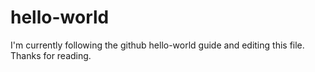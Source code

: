 # hello-world

I'm currently following the github hello-world guide and editing this file.
Thanks for reading.
